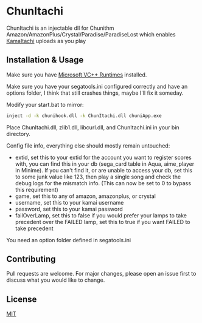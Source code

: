 # ChunItachi

ChunItachi is an injectable dll for Chunithm Amazon/AmazonPlus/Crystal/Paradise/ParadiseLost which enables [KamaItachi](https://kamaitachi.xyz) uploads as you play

## Installation & Usage

Make sure you have [Microsoft VC++ Runtimes](https://support.microsoft.com/en-us/help/2977003/the-latest-supported-visual-c-downloads) installed.

Make sure you have your segatools.ini configured correctly and have an options folder, I think that still crashes things, maybe I'll fix it someday.

Modify your start.bat to mirror:

```bash
inject -d -k chunihook.dll -k ChunItachi.dll chuniApp.exe
```

Place ChunItachi.dll, zlib1.dll, libcurl.dll, and ChunItachi.ini  in your bin directory.

Config file info, everything else should mostly remain untouched:
- extid, set this to your extid for the account you want to register scores with, you can find this in your db (sega_card table in Aqua, aime_player in Minime). If you can't find it, or are unable to access your db, set this to some junk value like 123, then play a single song and check the debug logs for the mismatch info. (This can now be set to 0 to bypass this requirement)
- game, set this to any of amazon, amazonplus, or crystal
- username, set this to your kamai username
- password, set this to your kamai password
- failOverLamp, set this to false if you would prefer your lamps to take precedent over the FAILED lamp, set this to true if you want FAILED to take precedent

You need an option folder defined in segatools.ini

## Contributing
Pull requests are welcome. For major changes, please open an issue first to discuss what you would like to change.

## License
[MIT](https://choosealicense.com/licenses/mit/)
